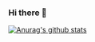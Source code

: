 ### Hi there 👋
[![Anurag's github stats](https://github-readme-stats.vercel.app/api?username=zhurentao?theme=synthwave)](https://github.com/anuraghazra/github-readme-stats)
<!--
**zhurentao/zhurentao** is a ✨ _special_ ✨ repository because its `README.md` (this file) appears on your GitHub profile.

Here are some ideas to get you started:

- 🔭 I’m currently working on ...
- 🌱 I’m currently learning ...
- 👯 I’m looking to collaborate on ...
- 🤔 I’m looking for help with ...
- 💬 Ask me about ...
- 📫 How to reach me: ...
- 😄 Pronouns: ...
- ⚡ Fun fact: ...
-->
